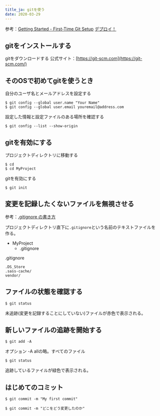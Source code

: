 ```yaml
---
title_ja: gitを使う
date: 2020-03-29
---
```

参考：[Getting Started - First-Time Git Setup](https://git-scm.com/book/en/v2/Getting-Started-First-Time-Git-Setup)
[デプロイ！](https://tutorial.djangogirls.org/ja/deploy/)

## gitをインストールする
gitをダウンロードする
公式サイト：[https://git-scm.com](https://git-scm.com/)

## そのOSで初めてgitを使うとき
自分のユーザ名とメールアドレスを設定する

```shell
$ git config --global user.name "Your Name"
$ git config --global user.email youremail@address.com
```

設定した情報と設定ファイルのある場所を確認する

``` shell
$ git config --list --show-origin
```

## gitを有効にする
プロジェクトディレクトリに移動する

``` shell
$ cd
$ cd MyProject
```

gitを有効にする

``` shell
$ git init
```

## 変更を記録したくないファイルを無視させる
参考：[.gitignore の書き方](https://qiita.com/inabe49/items/16ee3d9d1ce68daa9fff)

プロジェクトディレクトリ直下に`.gitignore`という名前のテキストファイルを作る。

<ul class="tree">
    <li><i class="fas fa-folder-open fa-fw"></i>MyProject
        <ul>
            <li><i class="fas fa-file fa-fw"></i>.gitignore</li>
        </ul>
    </li>
</ul>

<p class="code-label">.gitignore</p>

```
.DS_Store
.sass-cache/
vendor/
```

## ファイルの状態を確認する

``` shell
$ git status
```
未追跡(変更を記録することにしていない)ファイルが赤色で表示される。

## 新しいファイルの追跡を開始する

``` shell
$ git add -A
```
オプション -A allの略。すべてのファイル

``` shell
$ git status
```
追跡しているファイルが緑色で表示される。

## はじめてのコミット

``` shell
$ git commit -m "My first commit"
```

``` shell
$ git commit -m "どこをどう変更したのか"
```